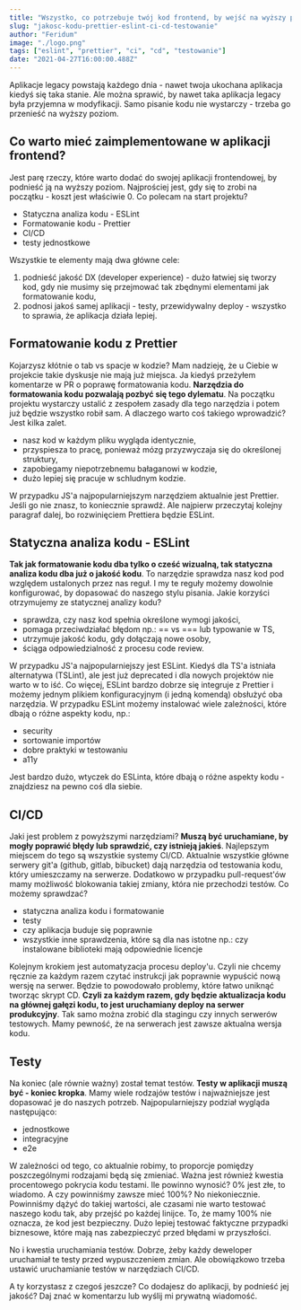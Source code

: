 ```yaml
---
title: "Wszystko, co potrzebuje twój kod frontend, by wejść na wyższy poziom"
slug: "jakosc-kodu-prettier-eslint-ci-cd-testowanie"
author: "Feridum"
image: "./logo.png"
tags: ["eslint", "prettier", "ci", "cd", "testowanie"]
date: "2021-04-27T16:00:00.488Z"
---
```


Aplikacje legacy powstają każdego dnia - nawet twoja ukochana aplikacja kiedyś się taka stanie. Ale można sprawić, by nawet taka aplikacja legacy była przyjemna w modyfikacji. Samo pisanie kodu nie wystarczy - trzeba go przenieść na wyższy poziom.

<!--more-->


## Co warto mieć zaimplementowane w aplikacji frontend?

Jest parę rzeczy, które warto dodać do swojej aplikacji frontendowej, by podnieść ją na wyższy poziom. Najprościej jest, gdy się to zrobi na początku - koszt jest właściwie 0. Co polecam na start projektu?

- Statyczna analiza kodu - ESLint
- Formatowanie kodu - Prettier
- CI/CD
- testy jednostkowe

Wszystkie te elementy mają dwa główne cele: 

1. podnieść jakość DX (developer experience) - dużo łatwiej się tworzy kod, gdy nie musimy się przejmować tak zbędnymi elementami jak formatowanie kodu,
2. podnosi jakoś samej aplikacji - testy, przewidywalny deploy - wszystko to sprawia, że aplikacja działa lepiej.

## Formatowanie kodu z Prettier

Kojarzysz kłótnie o tab vs spacje w kodzie? Mam nadzieję, że u Ciebie w projekcie takie dyskusje nie mają już miejsca. Ja kiedyś przeżyłem komentarze w PR o poprawę formatowania kodu. **Narzędzia do formatowania kodu pozwalają pozbyć się tego dylematu**. Na początku projektu wystarczy ustalić z zespołem zasady dla tego narzędzia i potem już będzie wszystko robił sam. A dlaczego warto coś takiego wprowadzić? Jest kilka zalet.

- nasz kod w każdym pliku wygląda identycznie,
- przyspiesza to pracę, ponieważ mózg przyzwyczaja się do określonej struktury,
- zapobiegamy niepotrzebnemu bałaganowi w kodzie,
- dużo lepiej się pracuje w schludnym kodzie.

W przypadku JS'a najpopularniejszym narzędziem aktualnie jest Prettier. Jeśli go nie znasz, to koniecznie sprawdź. Ale najpierw przeczytaj kolejny paragraf dalej, bo rozwinięciem Prettiera będzie ESLint.

## Statyczna analiza kodu - ESLint

**Tak jak formatowanie kodu dba tylko o cześć wizualną, tak statyczna analiza kodu dba już o jakość kodu**. To narzędzie sprawdza nasz kod pod względem ustalonych przez nas reguł. I my te reguły możemy dowolnie konfigurować, by dopasować do naszego stylu pisania. Jakie korzyści otrzymujemy ze statycznej analizy kodu?

- sprawdza, czy nasz kod spełnia określone wymogi jakości,
- pomaga przeciwdziałać błędom np.: == vs === lub typowanie w TS,
- utrzymuje jakość kodu, gdy dołączają nowe osoby,
- ściąga odpowiedzialność z procesu code review.

W przypadku JS'a najpopularniejszy jest ESLint. Kiedyś dla TS'a istniała alternatywa (TSLint), ale jest już deprecated i dla nowych projektów nie warto w to iść. Co więcej, ESLint bardzo dobrze się integruje z Prettier i możemy jednym plikiem konfiguracyjnym (i jedną komendą) obsłużyć oba narzędzia. W przypadku ESLint możemy instalować wiele zależności, które dbają o różne aspekty kodu, np.:

- security
- sortowanie importów
- dobre praktyki w testowaniu
- a11y

Jest bardzo dużo, wtyczek do ESLinta, które dbają o różne aspekty kodu - znajdziesz na pewno coś dla siebie.

## CI/CD

Jaki jest problem z powyższymi narzędziami? **Muszą być uruchamiane, by mogły poprawić błędy lub sprawdzić, czy istnieją jakieś**. Najlepszym miejscem do tego są wszystkie systemy CI/CD. Aktualnie wszystkie główne serwery git'a (github, gitlab, bibucket) dają narzędzia od testowania kodu, który umieszczamy na serwerze. Dodatkowo w przypadku pull-request'ów mamy możliwość blokowania takiej zmiany, która nie przechodzi testów. Co możemy sprawdzać?

- statyczna analiza kodu i formatowanie
- testy
- czy aplikacja buduje się poprawnie
- wszystkie inne sprawdzenia, które są dla nas istotne np.: czy instalowane biblioteki mają odpowiednie licencje

Kolejnym krokiem jest automatyzacja procesu deploy'u. Czyli nie chcemy ręcznie za każdym razem czytać instrukcji jak poprawnie wypuścić nową wersję na serwer. Będzie to powodowało problemy, które łatwo uniknąć tworząc skrypt CD. **Czyli za każdym razem, gdy będzie aktualizacja kodu na głównej gałęzi kodu, to jest uruchamiany deploy na serwer produkcyjny**. Tak samo można zrobić dla stagingu czy innych serwerów testowych. Mamy pewność, że na serwerach jest zawsze aktualna wersja kodu.

## Testy

Na koniec (ale równie ważny) został temat testów. **Testy w aplikacji muszą być - koniec kropka**. Mamy wiele rodzajów testów i najważniejsze jest dopasować je do naszych potrzeb. Najpopularniejszy podział wygląda następująco:

- jednostkowe
- integracyjne
- e2e

W zależności od tego, co aktualnie robimy, to proporcje pomiędzy poszczególnymi rodzajami będą się zmieniać. Ważna jest również kwestia procentowego pokrycia kodu testami. Ile powinno wynosić? 0% jest złe, to wiadomo. A czy powinniśmy zawsze mieć 100%? No niekoniecznie. Powinniśmy dążyć do takiej wartości, ale czasami nie warto testować naszego kodu tak, aby przejść po każdej linijce. To, że mamy 100% nie oznacza, że kod jest bezpieczny. Dużo lepiej testować faktyczne przypadki biznesowe, które mają nas zabezpieczyć przed błędami w przyszłości. 

No i kwestia uruchamiania testów. Dobrze, żeby każdy deweloper uruchamiał te testy przed wypuszczeniem zmian. Ale obowiązkowo trzeba ustawić uruchamianie testów w narzędziach CI/CD.

A ty korzystasz z czegoś jeszcze? Co dodajesz do aplikacji, by podnieść jej jakość? Daj znać w komentarzu lub wyślij mi prywatną wiadomość.